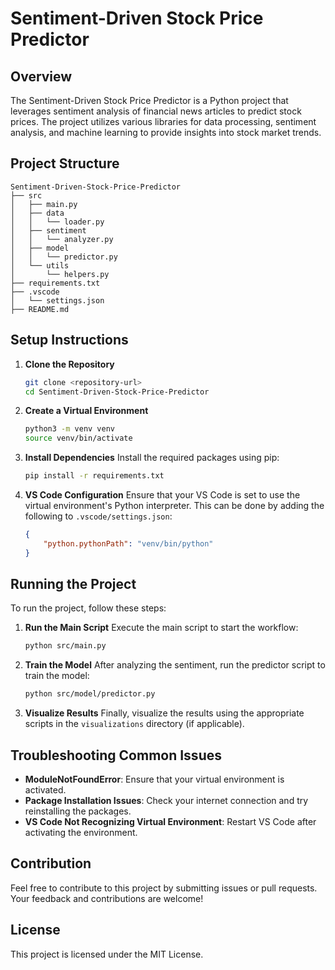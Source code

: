 # Sentiment-Driven Stock Price Predictor

## Overview
The Sentiment-Driven Stock Price Predictor is a Python project that leverages sentiment analysis of financial news articles to predict stock prices. The project utilizes various libraries for data processing, sentiment analysis, and machine learning to provide insights into stock market trends.

## Project Structure
```
Sentiment-Driven-Stock-Price-Predictor
├── src
│   ├── main.py
│   ├── data
│   │   └── loader.py
│   ├── sentiment
│   │   └── analyzer.py
│   ├── model
│   │   └── predictor.py
│   └── utils
│       └── helpers.py
├── requirements.txt
├── .vscode
│   └── settings.json
├── README.md
```

## Setup Instructions

1. **Clone the Repository**
   ```bash
   git clone <repository-url>
   cd Sentiment-Driven-Stock-Price-Predictor
   ```

2. **Create a Virtual Environment**
   ```bash
   python3 -m venv venv
   source venv/bin/activate
   ```

3. **Install Dependencies**
   Install the required packages using pip:
   ```bash
   pip install -r requirements.txt
   ```

4. **VS Code Configuration**
   Ensure that your VS Code is set to use the virtual environment's Python interpreter. This can be done by adding the following to `.vscode/settings.json`:
   ```json
   {
       "python.pythonPath": "venv/bin/python"
   }
   ```

## Running the Project
To run the project, follow these steps:

1. **Run the Main Script**
   Execute the main script to start the workflow:
   ```bash
   python src/main.py
   ```

2. **Train the Model**
   After analyzing the sentiment, run the predictor script to train the model:
   ```bash
   python src/model/predictor.py
   ```

3. **Visualize Results**
   Finally, visualize the results using the appropriate scripts in the `visualizations` directory (if applicable).

## Troubleshooting Common Issues
- **ModuleNotFoundError**: Ensure that your virtual environment is activated.
- **Package Installation Issues**: Check your internet connection and try reinstalling the packages.
- **VS Code Not Recognizing Virtual Environment**: Restart VS Code after activating the environment.

## Contribution
Feel free to contribute to this project by submitting issues or pull requests. Your feedback and contributions are welcome!

## License
This project is licensed under the MIT License.